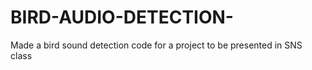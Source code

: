 # BIRD-AUDIO-DETECTION-
Made a bird sound detection code for a project to be presented in SNS class
